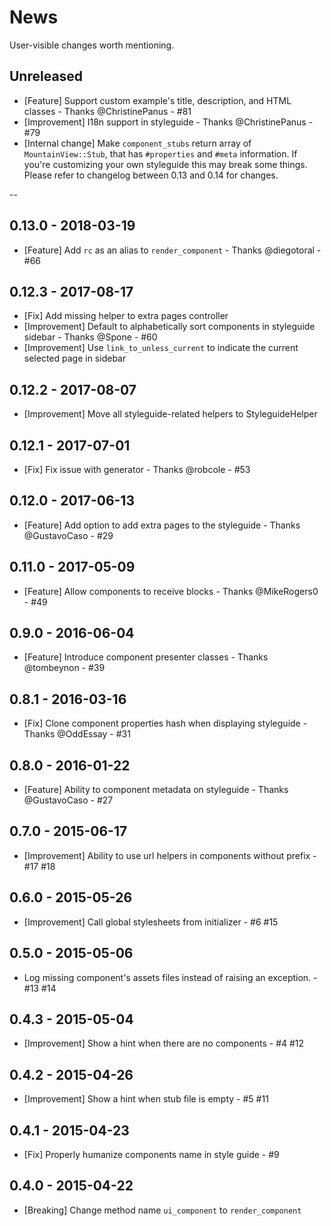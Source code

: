 # News

User-visible changes worth mentioning.


## Unreleased

- [Feature] Support custom example's title, description, and HTML classes - Thanks @ChristinePanus - #81
- [Improvement] I18n support in styleguide - Thanks @ChristinePanus - #79
- [Internal change] Make `component_stubs` return array of `MountainView::Stub`,
  that has `#properties` and `#meta` information. If you're customizing your
  own styleguide this may break some things. Please refer to changelog between
  0.13 and 0.14 for changes.

--
## 0.13.0 - 2018-03-19
- [Feature] Add `rc` as an alias to `render_component` - Thanks @diegotoral - #66

## 0.12.3 - 2017-08-17
- [Fix] Add missing helper to extra pages controller
- [Improvement] Default to alphabetically sort components in styleguide sidebar - Thanks @Spone - #60
- [Improvement] Use `link_to_unless_current` to indicate the current selected page in sidebar

## 0.12.2 - 2017-08-07
- [Improvement] Move all styleguide-related helpers to StyleguideHelper

## 0.12.1 - 2017-07-01
- [Fix] Fix issue with generator - Thanks @robcole - #53

## 0.12.0 - 2017-06-13
- [Feature] Add option to add extra pages to the styleguide - Thanks @GustavoCaso - #29

## 0.11.0 - 2017-05-09
- [Feature] Allow components to receive blocks - Thanks @MikeRogers0 - #49

## 0.9.0 - 2016-06-04
- [Feature] Introduce component presenter classes - Thanks @tombeynon - #39

## 0.8.1 - 2016-03-16
- [Fix] Clone component properties hash when displaying styleguide - Thanks @OddEssay - #31

## 0.8.0 - 2016-01-22
- [Feature] Ability to component metadata on styleguide - Thanks @GustavoCaso - #27

## 0.7.0 - 2015-06-17
- [Improvement] Ability to use url helpers in components without prefix - #17 #18

## 0.6.0 - 2015-05-26
- [Improvement] Call global stylesheets from initializer - #6 #15

## 0.5.0 - 2015-05-06
- Log missing component's assets files instead of raising an exception. - #13 #14

## 0.4.3 - 2015-05-04
- [Improvement] Show a hint when there are no components - #4 #12

## 0.4.2 - 2015-04-26
- [Improvement] Show a hint when stub file is empty - #5 #11

## 0.4.1 - 2015-04-23
- [Fix] Properly humanize components name in style guide - #9

## 0.4.0 - 2015-04-22
- [Breaking] Change method name `ui_component` to `render_component`
